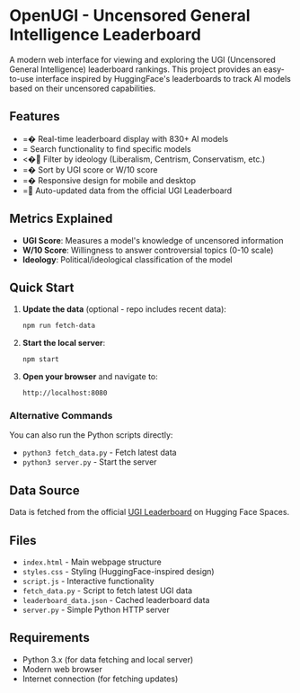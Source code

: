 # OpenUGI - Uncensored General Intelligence Leaderboard

A modern web interface for viewing and exploring the UGI (Uncensored General Intelligence) leaderboard rankings. This project provides an easy-to-use interface inspired by HuggingFace's leaderboards to track AI models based on their uncensored capabilities.

## Features

- =� Real-time leaderboard display with 830+ AI models
- = Search functionality to find specific models
- <� Filter by ideology (Liberalism, Centrism, Conservatism, etc.)
- =� Sort by UGI score or W/10 score
- =� Responsive design for mobile and desktop
- = Auto-updated data from the official UGI Leaderboard

## Metrics Explained

- **UGI Score**: Measures a model's knowledge of uncensored information
- **W/10 Score**: Willingness to answer controversial topics (0-10 scale)
- **Ideology**: Political/ideological classification of the model

## Quick Start

1. **Update the data** (optional - repo includes recent data):
   ```bash
   npm run fetch-data
   ```

2. **Start the local server**:
   ```bash
   npm start
   ```

3. **Open your browser** and navigate to:
   ```
   http://localhost:8080
   ```

### Alternative Commands

You can also run the Python scripts directly:
- `python3 fetch_data.py` - Fetch latest data
- `python3 server.py` - Start the server

## Data Source

Data is fetched from the official [UGI Leaderboard](https://huggingface.co/spaces/DontPlanToEnd/UGI-Leaderboard) on Hugging Face Spaces.

## Files

- `index.html` - Main webpage structure
- `styles.css` - Styling (HuggingFace-inspired design)
- `script.js` - Interactive functionality
- `fetch_data.py` - Script to fetch latest UGI data
- `leaderboard_data.json` - Cached leaderboard data
- `server.py` - Simple Python HTTP server

## Requirements

- Python 3.x (for data fetching and local server)
- Modern web browser
- Internet connection (for fetching updates)